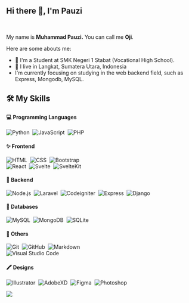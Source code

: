 ## **Hi there 👋, I'm Pauzi**

<br/>

My name is **Muhammad Pauzi.** You can call me **Oji**.

Here are some abouts me:

- 🏫 I'm a Student at SMK Negeri 1 Stabat (Vocational High School).
- 🏡 I live in Langkat, Sumatera Utara, Indonesia
- I'm currently focusing on studying in the web backend field, such as Express, Mongodb, MySQL.


## 🛠 **My Skills**
#### 💻 Programming Languages
![Python](https://img.shields.io/badge/-Python-2F3146?style=flat-square&logo=python)&nbsp;
![JavaScript](https://img.shields.io/badge/-JavaScript-2F3146?style=flat-square&logo=javascript)&nbsp;
![PHP](https://img.shields.io/badge/-PHP-2F3146?style=flat-square&logo=PHP)&nbsp;

#### ✨ Frontend
![HTML](https://img.shields.io/badge/-HTML-2F3146?style=flat-square&logo=HTML5)&nbsp;
![CSS](https://img.shields.io/badge/-CSS-2F3146?style=flat-square&logo=CSS3&logoColor=1572B6)&nbsp;
![Bootstrap](https://img.shields.io/badge/-Bootstrap-2F3146?style=flat-square&logo=bootstrap&logoColor=563D7C)\
![React](https://img.shields.io/badge/-React-2F3146?style=flat-square&logo=react)&nbsp;
![Svelte](https://img.shields.io/badge/-Svelte-2F3146?style=flat-square&logo=Svelte)&nbsp;
![SvelteKit](https://img.shields.io/badge/-SvelteKit-2F3146?style=flat-square&logo=Svelte)&nbsp;

#### 🔧 Backend
![Node.js](https://img.shields.io/badge/-Node.js-2F3146?style=flat-square&logo=node.js)&nbsp;
![Laravel](https://img.shields.io/badge/-Laravel-2F3146?style=flat-square&logo=Laravel)&nbsp;
![Codeigniter](https://img.shields.io/badge/-Codeigniter-2F3146?style=flat-square&logo=Codeigniter)&nbsp;
![Express](https://img.shields.io/badge/-Express-2F3146?style=flat-square&logo=express)&nbsp;
![Django](https://img.shields.io/badge/-Django-2F3146?style=flat-square&logo=django&logoColor=092E20)&nbsp;

#### 💾 Databases
![MySQL](https://img.shields.io/badge/-MySQL-2F3146?style=flat-square&logo=MySQL)&nbsp;
![MongoDB](https://img.shields.io/badge/-MongoDB-2F3146?style=flat-square&logo=MongoDB)&nbsp;
![SQLite](https://img.shields.io/badge/-SQLite-2F3146?style=flat-square&logo=SQLite)&nbsp;

#### 🧮 Others
![Git](https://img.shields.io/badge/-Git-2F3146?style=flat-square&logo=git)&nbsp;
![GitHub](https://img.shields.io/badge/-GitHub-2F3146?style=flat-square&logo=github)&nbsp;
![Markdown](https://img.shields.io/badge/-Markdown-2F3146?style=flat-square&logo=markdown)\
![Visual Studio Code](https://img.shields.io/badge/-Visual%20Studio%20Code-2F3146?style=flat-square&logo=visual-studio-code&logoColor=007ACC)&nbsp;

#### 🖍 Designs
![Illustrator](https://img.shields.io/badge/-Illustrator-2F3146?style=flat-square&logo=adobe-illustrator)&nbsp;
![AdobeXD](https://img.shields.io/badge/-AdobeXD-2F3146?style=flat-square&logo=adobe-xd)&nbsp;
![Figma](https://img.shields.io/badge/-Figma-2F3146?style=flat-square&logo=figma)&nbsp;
![Photoshop](https://img.shields.io/badge/-Photoshop-2F3146?style=flat-square&logo=adobe-photoshop)&nbsp;

![](https://komarev.com/ghpvc/?username=muhammadpauzi)

